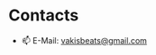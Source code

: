 # Contacts
- 📫 E-Mail: vakisbeats@gmail.com

<!---
vakisddot/vakisddot is a ✨ special ✨ repository because its `README.md` (this file) appears on your GitHub profile.
You can click the Preview link to take a look at your changes.
--->
